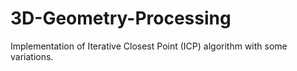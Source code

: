 # 3D-Geometry-Processing

Implementation of Iterative Closest Point (ICP) algorithm with some variations.